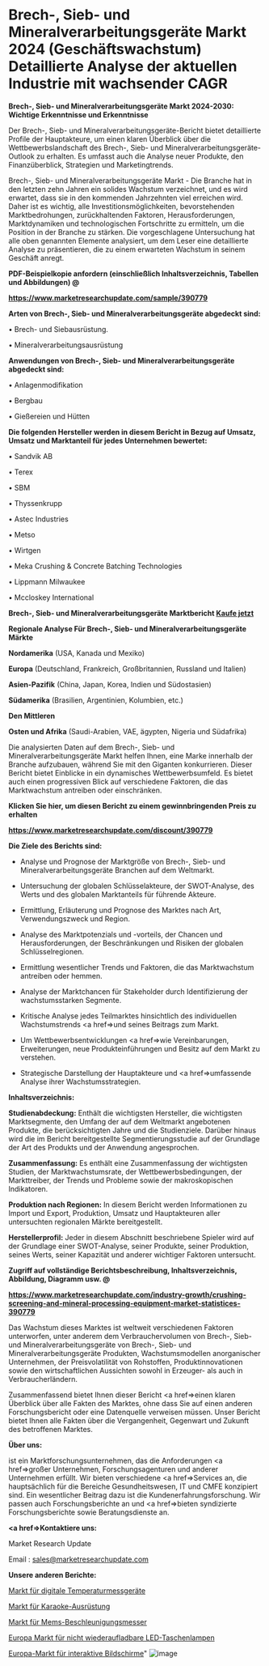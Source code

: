# Brech-, Sieb- und Mineralverarbeitungsgeräte Markt 2024 (Geschäftswachstum) Detaillierte Analyse der aktuellen Industrie mit wachsender CAGR

<strong>Brech-, Sieb- und Mineralverarbeitungsgeräte Markt 2024-2030: Wichtige Erkenntnisse und Erkenntnisse</strong>

Der Brech-, Sieb- und Mineralverarbeitungsgeräte-Bericht bietet detaillierte Profile der Hauptakteure, um einen klaren Überblick über die Wettbewerbslandschaft des Brech-, Sieb- und Mineralverarbeitungsgeräte-Outlook zu erhalten. Es umfasst auch die Analyse neuer Produkte, den Finanzüberblick, Strategien und Marketingtrends.

Brech-, Sieb- und Mineralverarbeitungsgeräte Markt - Die Branche hat in den letzten zehn Jahren ein solides Wachstum verzeichnet, und es wird erwartet, dass sie in den kommenden Jahrzehnten viel erreichen wird. Daher ist es wichtig, alle Investitionsmöglichkeiten, bevorstehenden Marktbedrohungen, zurückhaltenden Faktoren, Herausforderungen, Marktdynamiken und technologischen Fortschritte zu ermitteln, um die Position in der Branche zu stärken. Die vorgeschlagene Untersuchung hat alle oben genannten Elemente analysiert, um dem Leser eine detaillierte Analyse zu präsentieren, die zu einem erwarteten Wachstum in seinem Geschäft anregt.



<strong><b>PDF-Beispielkopie anfordern (einschließlich Inhaltsverzeichnis, Tabellen und Abbildungen) @ </b></strong>

<strong><a href=https://www.marketresearchupdate.com/sample/390779>

<strong>https://www.marketresearchupdate.com/sample/390779</u></a></strong></strong>



<strong>Arten von Brech-, Sieb- und Mineralverarbeitungsgeräte abgedeckt sind:</strong>

• Brech- und Siebausrüstung.

• Mineralverarbeitungsausrüstung



<strong>Anwendungen von Brech-, Sieb- und Mineralverarbeitungsgeräte abgedeckt sind:</strong>

• Anlagenmodifikation

• Bergbau

• Gießereien und Hütten



<strong>Die folgenden Hersteller werden in diesem Bericht in Bezug auf Umsatz, Umsatz und Marktanteil für jedes Unternehmen bewertet:</strong>

• Sandvik AB

• Terex

• SBM

• Thyssenkrupp

• Astec Industries

• Metso

• Wirtgen

• Meka Crushing & Concrete Batching Technologies

• Lippmann Milwaukee

• Mccloskey International



<strong>Brech-, Sieb- und Mineralverarbeitungsgeräte Marktbericht <a href=https://www.marketresearchupdate.com/buynow/390779>Kaufe jetzt</a></strong>



<strong>Regionale Analyse Für Brech-, Sieb- und Mineralverarbeitungsgeräte Märkte</strong>



<strong>Nordamerika</strong> (USA, Kanada und Mexiko)



<strong>Europa</strong> (Deutschland, Frankreich, Großbritannien, Russland und Italien)



<strong>Asien-Pazifik</strong> (China, Japan, Korea, Indien und Südostasien)



<strong>Südamerika</strong> (Brasilien, Argentinien, Kolumbien, etc.)



<strong>Den Mittleren</strong> 

<strong>Osten und Afrika</strong> (Saudi-Arabien, VAE, ägypten, Nigeria und Südafrika)

Die analysierten Daten auf dem Brech-, Sieb- und Mineralverarbeitungsgeräte Markt helfen Ihnen, eine Marke innerhalb der Branche aufzubauen, während Sie mit den Giganten konkurrieren. Dieser Bericht bietet Einblicke in ein dynamisches Wettbewerbsumfeld. Es bietet auch einen progressiven Blick auf verschiedene Faktoren, die das Marktwachstum antreiben oder einschränken.



<strong>Klicken Sie hier, um diesen Bericht zu einem gewinnbringenden Preis zu erhalten
</strong>

<strong><a href=https://www.marketresearchupdate.com/discount/390779>https://www.marketresearchupdate.com/discount/390779</b></u></strong></a>



<strong>Die Ziele des Berichts sind:</strong>

- Analyse und Prognose der Marktgröße von Brech-, Sieb- und Mineralverarbeitungsgeräte Branchen auf dem Weltmarkt.

- Untersuchung der globalen Schlüsselakteure, der SWOT-Analyse, des Werts und des globalen Marktanteils für führende Akteure.

- Ermittlung, Erläuterung und Prognose des Marktes nach Art, Verwendungszweck und Region.

- Analyse des Marktpotenzials und -vorteils, der Chancen und Herausforderungen, der Beschränkungen und Risiken der globalen Schlüsselregionen.

- Ermittlung wesentlicher Trends und Faktoren, die das Marktwachstum antreiben oder hemmen.

- Analyse der Marktchancen für Stakeholder durch Identifizierung der wachstumsstarken Segmente.

- Kritische Analyse jedes Teilmarktes hinsichtlich des individuellen Wachstumstrends <a href=>und</a> seines Beitrags zum Markt.

- Um Wettbewerbsentwicklungen <a href=>wie</a> Vereinbarungen, Erweiterungen, neue Produkteinführungen und Besitz auf dem Markt zu verstehen.

- Strategische Darstellung der Hauptakteure und <a href=>umfas</a>sende Analyse ihrer Wachstumsstrategien.



<strong>Inhaltsverzeichnis:</strong>



<strong>Studienabdeckung:</strong> Enthält die wichtigsten Hersteller, die wichtigsten Marktsegmente, den Umfang der auf dem Weltmarkt angebotenen Produkte, die berücksichtigten Jahre und die Studienziele. Darüber hinaus wird die im Bericht bereitgestellte Segmentierungsstudie auf der Grundlage der Art des Produkts und der Anwendung angesprochen.



<strong>Zusammenfassung:</strong> Es enthält eine Zusammenfassung der wichtigsten Studien, der Marktwachstumsrate, der Wettbewerbsbedingungen, der Markttreiber, der Trends und Probleme sowie der makroskopischen Indikatoren.



<strong>Produktion nach Regionen:</strong> In diesem Bericht werden Informationen zu Import und Export, Produktion, Umsatz und Hauptakteuren aller untersuchten regionalen Märkte bereitgestellt.



<strong>Herstellerprofil:</strong> Jeder in diesem Abschnitt beschriebene Spieler wird auf der Grundlage einer SWOT-Analyse, seiner Produkte, seiner Produktion, seines Werts, seiner Kapazität und anderer wichtiger Faktoren untersucht.



<strong><b>Zugriff auf vollständige Berichtsbeschreibung, Inhaltsverzeichnis, Abbildung, Diagramm usw. @ </b></strong>

<strong><a href=https://www.marketresearchupdate.com/industry-growth/crushing-screening-and-mineral-processing-equipment-market-statistices-390779>https://www.marketresearchupdate.com/industry-growth/crushing-screening-and-mineral-processing-equipment-market-statistices-390779</a></strong>

Das Wachstum dieses Marktes ist weltweit verschiedenen Faktoren unterworfen, unter anderem dem Verbrauchervolumen von Brech-, Sieb- und Mineralverarbeitungsgeräte von Brech-, Sieb- und Mineralverarbeitungsgeräte Produkten, Wachstumsmodellen anorganischer Unternehmen, der Preisvolatilität von Rohstoffen, Produktinnovationen sowie den wirtschaftlichen Aussichten sowohl in Erzeuger- als auch in Verbraucherländern.

Zusammenfassend bietet Ihnen dieser Bericht <a href=>einen</a> klaren Überblick über alle Fakten des Marktes, ohne dass Sie auf einen anderen Forschungsbericht oder eine Datenquelle verweisen müssen. Unser Bericht bietet Ihnen alle Fakten über die Vergangenheit, Gegenwart und Zukunft des betroffenen Marktes.



<strong>Über uns:</strong>

 ist ein Marktforschungsunternehmen, das die Anforderungen <a href=>großer</a> Unternehmen, Forschungsagenturen und anderer Unternehmen erfüllt. Wir bieten verschiedene <a href=>Services</a> an, die hauptsächlich für die Bereiche Gesundheitswesen, IT und CMFE konzipiert sind. Ein wesentlicher Beitrag dazu ist die Kundenerfahrungsforschung. Wir passen auch Forschungsberichte an und <a href=>bieten</a> syndizierte Forschungsberichte sowie Beratungsdienste an.



<strong><a href=>Kontaktiere uns:</a></strong>

Market Research Update

Email : sales@marketresearchupdate.com



<strong>Unsere anderen Berichte:</strong>

<a href=https://www.linkedin.com/pulse/digital-temperature-meters-market-expected-witness>Markt für digitale Temperaturmessgeräte</a>

<a href=https://www.linkedin.com/pulse/karaoke-equipment-market-size-set-grow-remarkable>Markt für Karaoke-Ausrüstung</a>

<a href=https://www.linkedin.com/pulse/mems-accelerometers-market-sizing-up-anticipating-trends>Markt für Mems-Beschleunigungsmesser</a>

<a href=https://www.linkedin.com/pulse/europe-non-rechargeable-led-flashlight-market>Europa Markt für nicht wiederaufladbare LED-Taschenlampen</a>

<a href=https://www.linkedin.com/pulse/europe-interactive-display-screens-market-2023-1f>Europa-Markt für interaktive Bildschirme</a>"
![image](https://github.com/Gayatrikarjule/Market-Analysis-361/assets/97346546/32abf323-5df7-4b6f-8eb0-be215972f6d4)
